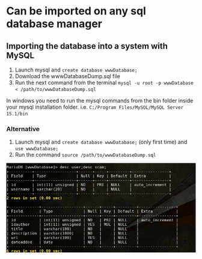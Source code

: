 # Can be imported on any sql database manager

## Importing the database into a system with MySQL

1. Launch mysql and `create database wwwDatabase;`
2. Download the wwwDatabaseDump.sql file
3. Run the next command from the terminal `mysql -u root -p wwwDatabase < /path/to/wwwDatabaseDump.sql`

In windows you need to run the mysql commands from the bin folder inside your mysql installation folder. i.e. `C:/Program Files/MySQL/MySQL Server 15.1/bin`

### Alternative
1. Launch mysql and `create database wwwDatabase;` (only first time) and `use wwwDatabase;`
2. Run the command `source /path/to/wwwDatabaseDump.sql`

![ ](https://github.com/Jibiri-Software/WhiteWiseWeasel/blob/master/database/tables/tables.png?raw=true "Tables on MySQL")
